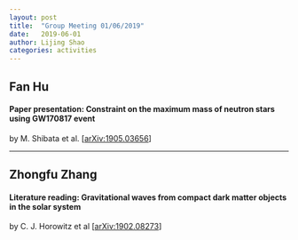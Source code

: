 ```yaml
---
layout: post
title:  "Group Meeting 01/06/2019"
date:   2019-06-01
author: Lijing Shao
categories: activities
---
```




## Fan Hu

#### Paper presentation: Constraint on the maximum mass of neutron stars using GW170817 event

by M. Shibata et al. [[arXiv:1905.03656](https://arxiv.org/abs/1905.03656)]

---

## Zhongfu Zhang

#### Literature reading: Gravitational waves from compact dark matter objects in the solar system

by C. J. Horowitz et al [[arXiv:1902.08273](https://arxiv.org/abs/1902.08273)]



